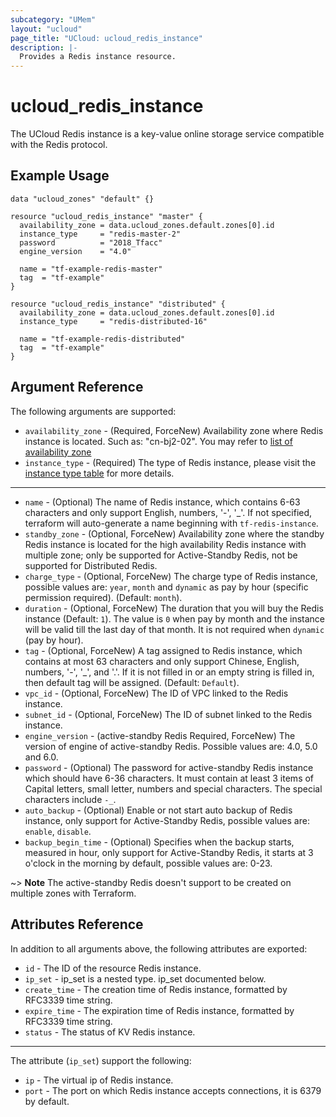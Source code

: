 ```yaml
---
subcategory: "UMem"
layout: "ucloud"
page_title: "UCloud: ucloud_redis_instance"
description: |-
  Provides a Redis instance resource.
---
```


# ucloud_redis_instance

The UCloud Redis instance is a key-value online storage service compatible with the Redis protocol.

## Example Usage

```hcl
data "ucloud_zones" "default" {}

resource "ucloud_redis_instance" "master" {
  availability_zone = data.ucloud_zones.default.zones[0].id
  instance_type     = "redis-master-2"
  password          = "2018_Tfacc"
  engine_version    = "4.0"

  name = "tf-example-redis-master"
  tag  = "tf-example"
}

resource "ucloud_redis_instance" "distributed" {
  availability_zone = data.ucloud_zones.default.zones[0].id
  instance_type     = "redis-distributed-16"

  name = "tf-example-redis-distributed"
  tag  = "tf-example"
}
```

## Argument Reference

The following arguments are supported:

* `availability_zone` - (Required, ForceNew) Availability zone where Redis instance is located. Such as: "cn-bj2-02". You may refer to [list of availability zone](https://docs.ucloud.cn/api/summary/regionlist)
* `instance_type` - (Required) The type of Redis instance, please visit the [instance type table](https://docs.ucloud.cn/terraform/specification/umem_instance?id=redis) for more details.

- - -

* `name` - (Optional) The name of Redis instance, which contains 6-63 characters and only support English, numbers, '-', '_'. If not specified, terraform will auto-generate a name beginning with `tf-redis-instance`.
* `standby_zone` - (Optional, ForceNew) Availability zone where the standby Redis instance is located for the high availability Redis instance with multiple zone; only be supported for Active-Standby Redis, not be supported for Distributed Redis.
* `charge_type` - (Optional, ForceNew) The charge type of Redis instance, possible values are: `year`, `month` and `dynamic` as pay by hour (specific permission required). (Default: `month`).
* `duration` - (Optional, ForceNew) The duration that you will buy the Redis instance (Default: `1`). The value is `0` when pay by month and the instance will be valid till the last day of that month. It is not required when `dynamic` (pay by hour).
* `tag` - (Optional, ForceNew) A tag assigned to Redis instance, which contains at most 63 characters and only support Chinese, English, numbers, '-', '_', and '.'. If it is not filled in or an empty string is filled in, then default tag will be assigned. (Default: `Default`).
* `vpc_id` - (Optional, ForceNew) The ID of VPC linked to the Redis instance.
* `subnet_id` - (Optional, ForceNew) The ID of subnet linked to the Redis instance.
* `engine_version` - (active-standby Redis Required, ForceNew) The version of engine of active-standby Redis. Possible values are: 4.0, 5.0 and 6.0.
* `password` - (Optional) The password for  active-standby Redis instance which should have 6-36 characters. It must contain at least 3 items of Capital letters, small letter, numbers and special characters. The special characters include `-_`.
* `auto_backup` - (Optional) Enable or not start auto backup of Redis instance, only support for Active-Standby Redis, possible values are: `enable`, `disable`.
* `backup_begin_time` - (Optional) Specifies when the backup starts, measured in hour, only support for Active-Standby Redis, it starts at 3 o'clock in the morning by default, possible values are: 0-23.

~> **Note** The active-standby Redis doesn't support to be created on multiple zones with Terraform.

## Attributes Reference

In addition to all arguments above, the following attributes are exported:

* `id` - The ID of the resource Redis instance.
* `ip_set` - ip_set is a nested type. ip_set documented below.
* `create_time` - The creation time of Redis instance, formatted by RFC3339 time string.
* `expire_time` - The expiration time of Redis instance, formatted by RFC3339 time string.
* `status` - The status of KV Redis instance.

- - -

The attribute (`ip_set`) support the following:

* `ip` - The virtual ip of Redis instance.
* `port` - The port on which Redis instance accepts connections, it is 6379 by default.
